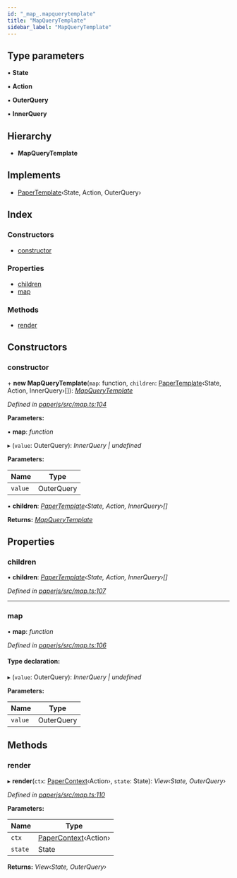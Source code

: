 ```yaml
---
id: "_map_.mapquerytemplate"
title: "MapQueryTemplate"
sidebar_label: "MapQueryTemplate"
---
```


## Type parameters

▪ **State**

▪ **Action**

▪ **OuterQuery**

▪ **InnerQuery**

## Hierarchy

* **MapQueryTemplate**

## Implements

* [PaperTemplate](../interfaces/_template_.papertemplate.md)‹State, Action, OuterQuery›

## Index

### Constructors

* [constructor](_map_.mapquerytemplate.md#constructor)

### Properties

* [children](_map_.mapquerytemplate.md#children)
* [map](_map_.mapquerytemplate.md#map)

### Methods

* [render](_map_.mapquerytemplate.md#render)

## Constructors

###  constructor

\+ **new MapQueryTemplate**(`map`: function, `children`: [PaperTemplate](../interfaces/_template_.papertemplate.md)‹State, Action, InnerQuery›[]): *[MapQueryTemplate](_map_.mapquerytemplate.md)*

*Defined in [paperjs/src/map.ts:104](https://github.com/fponticelli/tempo/blob/master/paperjs/src/map.ts#L104)*

**Parameters:**

▪ **map**: *function*

▸ (`value`: OuterQuery): *InnerQuery | undefined*

**Parameters:**

Name | Type |
------ | ------ |
`value` | OuterQuery |

▪ **children**: *[PaperTemplate](../interfaces/_template_.papertemplate.md)‹State, Action, InnerQuery›[]*

**Returns:** *[MapQueryTemplate](_map_.mapquerytemplate.md)*

## Properties

###  children

• **children**: *[PaperTemplate](../interfaces/_template_.papertemplate.md)‹State, Action, InnerQuery›[]*

*Defined in [paperjs/src/map.ts:107](https://github.com/fponticelli/tempo/blob/master/paperjs/src/map.ts#L107)*

___

###  map

• **map**: *function*

*Defined in [paperjs/src/map.ts:106](https://github.com/fponticelli/tempo/blob/master/paperjs/src/map.ts#L106)*

#### Type declaration:

▸ (`value`: OuterQuery): *InnerQuery | undefined*

**Parameters:**

Name | Type |
------ | ------ |
`value` | OuterQuery |

## Methods

###  render

▸ **render**(`ctx`: [PaperContext](_context_.papercontext.md)‹Action›, `state`: State): *View‹State, OuterQuery›*

*Defined in [paperjs/src/map.ts:110](https://github.com/fponticelli/tempo/blob/master/paperjs/src/map.ts#L110)*

**Parameters:**

Name | Type |
------ | ------ |
`ctx` | [PaperContext](_context_.papercontext.md)‹Action› |
`state` | State |

**Returns:** *View‹State, OuterQuery›*
